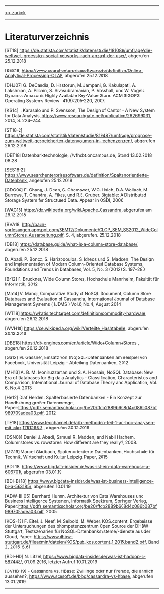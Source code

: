 ***

[<< zurück](02_toc.md)

***

# Literaturverzeichnis

[ST18]  https://de.statista.com/statistik/daten/studie/181086/umfrage/die-weltweit-groessten-social-networks-nach-anzahl-der-user/, abgerufen 25.12.2018   

[SES18] https://www.searchenterprisesoftware.de/definition/Online-Analytical-Processing-OLAP, abgerufen 25.12.2018   

[DHJ07]  G. DeCandia, D. Hastorun, M. Jampani, G. Kakulapati, A. Lakshman, A. Pilchin, S. Sivasubramanian, P. Vosshall, und W. Vogels. Dynamo: Amazon’s Highly Available Key-Value Store. ACM SIGOPS Operating Systems Review , 41(6):205–220, 2007.   

[KS14] I. Karasalo und P. Svensson, The Design of Cantor - A New System for Data Analysis, https://www.researchgate.net/publication/262699031, 2014, S. 224–244    


[ST18-2] https://de.statista.com/statistik/daten/studie/819487/umfrage/prognose-zum-weltweit-gespeicherten-datenvolumen-in-rechenzentren/, abgerufen 26.12.2018   


[DBT18] Datenbanktechnologie, //vfhdbt.oncampus.de, Stand 13.02.2018 08:28   

[SES18-2] https://www.searchenterprisesoftware.de/definition/Spaltenorientierte-Datenbank, angerufen 25.12.2018   

[CDG06] F. Chang, J. Dean, S. Ghemawat, W.C. Hsieh, D.A. Wallach, M. Burrows, T. Chandra, A. Fikes, und R.E. Gruber. Bigtable: A Distributed Storage System for Structured Data. Appear in OSDI, 2006   

[WAC18] https://de.wikipedia.org/wiki/Apache_Cassandra, abgerufen am 25.12.2018     

[BVA18] http://baun-vorlesungen.appspot.com/SEM12/Dokumente/CLCP_SEM_SS2012_WideColumnStores_Ausarbeitung.pdf, S. 4, abgerufen. 25.12.2018      
  
[DB18] https://database.guide/what-is-a-column-store-database/, abgerufen 25.12.2018   

D. Abadi, P. Boncz, S. Harizopoulos, S. Idreos und S. Madden, The Design and Implementation of Modern Column-Oriented Database Systems, Foundations and Trends  in Databases, Vol. 5, No. 3 (2012) S. 197–280   

[Br12]        F. Bruckner, Wide Column Stores, Hochschule Mannheim, Fakultät für Informatik, 2012   
     
[Ma14]        V. Manoj, Comparative Study of NoSQL Document, Column Store Databases and Evaluation of Cassandra, International Journal of Database Management Systems ( IJDMS ) Vol.6, No.4, August 2014   

[WT18]     https://whatis.techtarget.com/definition/commodity-hardware, abgerufen 26.12.2018   

[WVH18]    https://de.wikipedia.org/wiki/Verteilte_Hashtabelle, abgerufen 26.12.2018   

[DBE18]    https://db-engines.com/en/article/Wide+Column+Stores , abgerufen 26.12.2018   

[Ga12]        M. Gassner, Einsatz von (No)SQL-Datenbanken am Beispiel von Facebook, Universität Leipzig – Abteilung Datenbanken, 2012   

[MH13]        A. B. M. Moniruzzaman und S. A. Hossain, NoSQL Database: New Era of Databases for Big data Analytics - Classification, Characteristics and Comparison, International Journal of Database Theory and Application, Vol. 6, No.4. 2013   

[He12]        Olaf Herden. Spaltenbasierte Datenbanken - Ein Konzept zur Handhabung großer Datenmenge, Paper:https://pdfs.semanticscholar.org/be20/ffdb2889b608d4c086b087bf989709adea03.pdf, 2012   

[TE18]        https://www.tecchannel.de/a/bi-methoden-teil-1-ad-hoc-analysen-mit-olap,1751285,2 , abgerufen 30.12.2018   

[DSN08]     Daniel J. Abadi, Samuel R. Madden, and Nabil Hachem. Columnstores vs. rowstores: How different are they really?, 2008.   

[MG15]    Marcel Gladbach, Spaltenorientierte Datenbanken, Hochschule für Technik, Wirtschaft und Kultur Leipzig, Paper, 2015   

[BDI 18]  https://www.bigdata-insider.de/was-ist-ein-data-warehouse-a-606701/, abgerufen 03.01.19

[BDI-BI 18]  https://www.bigdata-insider.de/was-ist-business-intelligence-bi-a-563185/, abgerufen 10.01.19

[ADW-BI 05]	Bernhard Humm. Architektur von Data Warehouses und Business Intelligence Systemen, Informatik Spektrum, Springer Verlag, Paper:https://pdfs.semanticscholar.org/be20/ffdb2889b608d4c086b087bf989709adea03.pdf, 2005

[KOS-15] F. Eitel, J. Neef, M. Seibold, M. Weber, KOS.content, Ergebnisse der Untersuchungen des bKompetenzzentrum Open Source der DHBW-Stuttgart, Testszenarien für NoSQL-Datenbanksysteme/-dienste aus der Cloud, Paper: https://www.dhbw-stuttgart.de/fileadmin/dateien/KOS/pub_kos.content_1.2015.band2.pdf, Band 2, 2015, S.61

[BDI-HD] N. Litzel, https://www.bigdata-insider.de/was-ist-hadoop-a-587448/, 01.09.2016, letzter Aufruf 10.01.2019
 

[CVHB-19] - Cassandra vs. HBase: Zwillinge oder nur Fremde, die ähnlich aussehen?, https://www.scnsoft.de/blog/cassandra-vs-hbase, abgerufen 13.01.2019

***
